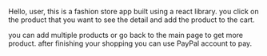 Hello, user, this is a fashion store app built using a react library.
you click on the product that you want to see the detail and
add the product to the cart.

you can add multiple products or go back to the main page to get more product.
after finishing your shopping you can use PayPal account to pay.